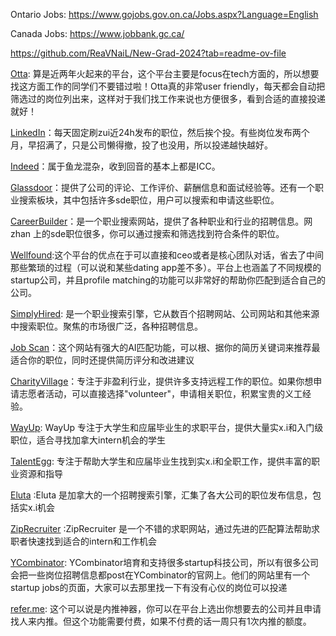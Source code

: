 
Ontario Jobs: https://www.gojobs.gov.on.ca/Jobs.aspx?Language=English

Canada Jobs: https://www.jobbank.gc.ca/

https://github.com/ReaVNaiL/New-Grad-2024?tab=readme-ov-file

[Otta](https://otta.com/): 算是近两年火起来的平台，这个平台主要是focus在tech方面的，所以想要找这方面工作的同学们不要错过啦！Otta真的非常user friendly，每天都会自动把筛选过的岗位列出来，这样对于我们找工作来说也方便很多，看到合适的直接投递就好！

[LinkedIn](https://www.linkedin.com/jobs/?originalSubdomain=ca)：每天固定刷zui近24h发布的职位，然后挨个投。有些岗位发布两个月，早招满了，只是公司懒得撤，投了也没用，所以投递越快越好。  
  
[Indeed](https://ca.indeed.com/)：属于鱼龙混杂，收到回音的基本上都是ICC。  
  
[Glassdoor](https://glassdoor.ca)：提供了公司的评论、工作评价、薪酬信息和面试经验等。还有一个职业搜索板块，其中包括许多sde职位，用户可以搜索和申请这些职位。  
  
[CareerBuilder](https://careerbuilder.ca)：是一个职业搜索网站，提供了各种职业和行业的招聘信息。网zhan 上的sde职位很多，你可以通过搜索和筛选找到符合条件的职位。  
  
[Wellfound](https://wellfound.com/):这个平台的优点在于可以直接和ceo或者是核心团队对话，省去了中间那些繁琐的过程（可以说和某些dating app差不多）。平台上也涵盖了不同规模的startup公司，并且profile matching的功能可以非常好的帮助你匹配到适合自己的公司。
  
[SimplyHired](https://www.simplyhired.ca/): 是一个职业搜索引擎，它从数百个招聘网站、公司网站和其他来源中搜索职位。聚焦的市场很广泛，各种招聘信息。

[Job Scan](https://www.jobscan.co/)：这个网站有强大的AI匹配功能，可以根、据你的简历关键词来推荐最适合你的职位，同时还提供简历评分和改进建议

[CharityVillage](https://charityvillage.com/)：专注于非盈利行业，提供许多支持远程工作的职位。如果你想申请志愿者活动，可以直接选择"volunteer"，申请相关职位，积累宝贵的义工经验。

[WayUp](https://wayup.com):  WayUp 专注于大学生和应届毕业生的求职平台，提供大量实x.i和入门级职位，适合寻找加拿大intern机会的学生

[TalentEgg](https://talentegg.ca): 专注于帮助大学生和应届毕业生找到实x.i和全职工作，提供丰富的职业资源和指导

[Eluta](https://eluta.ca)  :Eluta 是加拿大的一个招聘搜索引擎，汇集了各大公司的职位发布信息，包括实x.i机会

[ZipRecruiter](https://ziprecruiter.ca)  :ZipRecruiter 是一个不错的求职网站，通过先进的匹配算法帮助求职者快速找到适合的intern和工作机会

[YCombinator](https://www.ycombinator.com/): YCombinator培育和支持很多startup科技公司，所以有很多公司会把一些岗位招聘信息都post在YCombinator的官网上。他们的网站里有一个startup jobs的页面，大家可以去那里找一下有没有心仪的岗位可以投递

[refer.me](https://www.refer.me/): 这个可以说是内推神器，你可以在平台上选出你想要去的公司并且申请找人来内推。但这个功能需要付费，如果不付费的话一周只有1次内推的额度。


